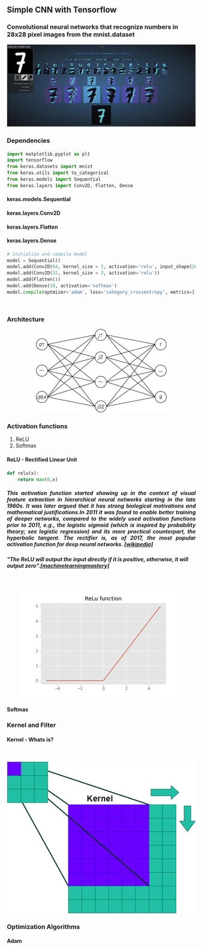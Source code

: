 <h2><b>Simple CNN with Tensorflow</b></h2>
<h3>Convolutional neural networks that recognize numbers in 28x28 pixel images from the mnist.dataset</h3></h2>
<p align='center'><img src ="images/cnn convolution.jpeg"></p>
<h3>Dependencies</h3>

```python
import matplotlib.pyplot as plt
import tensorflow
from keras.datasets import mnist
from keras.utils import to_categorical
from keras.models import Sequential
from keras.layers import Conv2D, Flatten, Dense
```
<h4>keras.models.Sequential</h4>
<h4>keras.layers.Conv2D</h4>
<h4>keras.layers.Flatten</h4>
<h4>keras.layers.Dense</h4>

```python
# initialize and compile model
model = Sequential()
model.add(Conv2D(64, kernel_size = 3, activation='relu', input_shape(28,28,1)))
model.add(Conv2D(32, kernel_size = 3, activation='relu'))
model.add(Flatten())
model.add(Dense(10, activation='softmax')
model.compile(optmizer='adam', loss='category_crossentropy', metrics=['accuracy'])
```
</br>
<h3>Architecture</h3>
<p align='center'><img src = "images/0001.png"></p>


<h3>Activation functions</h3>
<ol>
      <li>ReLU</li>
      <li>Softmax</li>
</ol>

<h4>ReLU - Rectified Linear Unit</h4>

```python
def relu(x):
    return max(0,x)
```

<h5><p align='Justify'>This activation function started showing up in the context of visual feature extraction in hierarchical neural networks starting in the late 1960s. It was later argued that it has strong biological motivations and mathematical justifications.In 2011 it was found to enable better training of deeper networks, compared to the widely used activation functions prior to 2011, e.g., the logistic sigmoid (which is inspired by probability theory; see logistic regression) and its more practical counterpart, the hyperbolic tangent. The rectifier is, as of 2017, the most popular activation function for deep neural networks. <a href="https://en.wikipedia.org/wiki/Rectifier_(neural_networks)" target ="_blank">[wikipedia]</a></p></h5>
<h5><i>"The ReLU will output the input directly if it is positive, otherwise, it will output zero"</i>.<a href="https://machinelearningmastery.com/rectified-linear-activation-function-for-deep-learning-neural-networks/#:~:text=The%20rectified%20linear%20activation%20function,otherwise%2C%20it%20will%20output%20zero.">[machinelearningmastery]</a></h5>

</br>

<p align='center'><img src = "images/ReLu Function.png"></p>

<h4>Softmax</h4>

<h3>Kernel and Filter</h3>

<h4>Kernel - Whats is?<h4>
</br>
<p align='center'><img src = "images/Kernel.png"></p>

<h3>Optimization Algorithms</h3>
<h4>Adam</h4>
